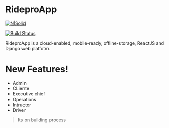 # RideproApp

[![N|Solid](https://ridepro.co/imagenes/Logo%202.png)](https://ridepro.co)

[![Build Status](https://travis-ci.org/joemccann/dillinger.svg?branch=master)](https://travis-ci.org/joemccann/dillinger)

RideproApp is a cloud-enabled, mobile-ready, offline-storage, ReactJS and Django web platfotm.


# New Features!

  - Admin
  - CLiente
  - Executive chief
  - Operations
  - Intructor
  - Driver

> Its on building process

